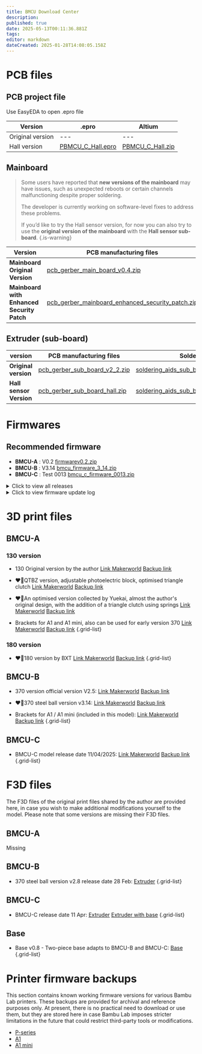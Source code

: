 ```yaml
---
title: BMCU Download Center
description: 
published: true
date: 2025-05-13T00:11:36.881Z
tags: 
editor: markdown
dateCreated: 2025-01-28T14:08:05.158Z
---
```


# PCB files

## PCB project file
Use EasyEDA to open .epro file

| Version          | .epro                                                                                  | Altium                                                                               |
| ---------------- | -------------------------------------------------------------------------------------- | ------------------------------------------------------------------------------------ |
| Original version | ---                                                                                    | ---                                                                                  |
| Hall version     | [PBMCU_C_Hall.epro](/assets/files/download_center/pcb_files/project/PBMCU_C_Hall.epro) | [PBMCU_C_Hall.zip](/assets/files/download_center/pcb_files/project/PBMCU_C_Hall.zip) |

## Mainboard

> Some users have reported that **new versions of the mainboard** may have issues, such as unexpected reboots or certain channels malfunctioning despite proper soldering.
>
>The developer is currently working on software-level fixes to address these problems.
>
>If you’d like to try the Hall sensor version, for now you can also try to use the **original version of the mainboard**  with the **Hall sensor sub-board**.
{.is-warning}


| Version                                    | PCB manufacturing files                                                                                                                      | Soldering aids                                                                                                                                       |
| ------------------------------------------ | -------------------------------------------------------------------------------------------------------------------------------------------- | ---------------------------------------------------------------------------------------------------------------------------------------------------- |
| **Mainboard Original Version**             | [pcb_gerber_main_board_v0.4.zip](/assets/files/download_center/pcb_files/pcb_gerber_main_board_v0.4.zip)                                     | [soldering_aids_mainboard_v0.4.rar](/assets/files/download_center/pcb_files/soldering_aids_mainboard_v0.4.rar)                                       |
| **Mainboard with Enhanced Security Patch** | [pcb_gerber_mainboard_enhanced_security_patch.zip](/assets/files/download_center/pcb_files/pcb_gerber_mainboard_enhanced_security_patch.zip) | [soldering_aids_mainboard_enhanced_security_patch.rar](/assets/files/download_center/pcb_files/soldering_aids_mainboard_enhanced_security_patch.rar) |  |

## Extruder (sub-board)

| version                 | PCB manufacturing files                                                                                | Soldering aids                                                                                                                         |
| ----------------------- | ------------------------------------------------------------------------------------------------------ | -------------------------------------------------------------------------------------------------------------------------------------- |
| **Original version**    | [pcb_gerber_sub_board_v2_2.zip](/assets/files/download_center/pcb_files/pcb_gerber_sub_board_v2_2.zip) | [soldering_aids_sub_board_original_version.rar](/assets/files/download_center/pcb_files/soldering_aids_sub_board_original_version.rar) |
| **Hall sensor Version** | [pcb_gerber_sub_board_hall.zip](/assets/files/download_center/pcb_files/pcb_gerber_sub_board_hall.zip) | [soldering_aids_sub_board_hall.rar](/assets/files/download_center/pcb_files/soldering_aids_sub_board_hall.rar)                         |


# Firmwares

## Recommended firmware
- **BMCU-A** : V0.2 [firmwarev0.2.zip](/assets/files/download_center/firmware_and_source_code/bmcu_firmware_v0.2.zip)
- **BMCU-B** : V3.14 [bmcu_firmware_3_14.zip](/assets/files/download_center/firmware_and_source_code/bmcu_firmware_3_14.zip)
- **BMCU-C** : Test 0013 [bmcu_c_firmware_0013.zip](/assets/files/download_center/firmware_and_source_code/bmcu_c_firmware_0013.zip)

<details>
  <summary>Click to view all releases</summary>

#### Firmwares for BMCU-A
| Version | Firmware                                                                                          | Note                          | Src |
| ------- | ------------------------------------------------------------------------------------------------- | ----------------------------- | --- |
| V0.2    | [firmwarev0.2.zip](/assets/files/download_center/firmware_and_source_code/bmcu_firmware_v0.2.zip) | ⭐⭐⭐Recommended for **BMCU-A** |[src-bmcu-0-2.zip](/assets/files/download_center/firmware_and_source_code/src-bmcu-0-2.zip)|



#### Firmwares for BMCU-B
Firmware from this version onwards is adapted to the BMCU-B aka 370 version aka,
also starting to support the P-Series recognising the BMCU as an AMS system. 
| Version | Firmware                                                                                                    | Note                                          | Src                                                                                           |
| ------- | ----------------------------------------------------------------------------------------------------------- | --------------------------------------------- | --------------------------------------------------------------------------------------------- |
| 1.21.2  | [bmcu_firmware_1_21_2.zip](/assets/files/download_center/firmware_and_source_code/bmcu_firmware_1_21_2.zip) |                                               |
| 1.26    | [bmcu_firmware_1_26.zip](/assets/files/download_center/firmware_and_source_code/bmcu_firmware_1_26.zip)     |                                               |
| 2.06    | [bmcu_firmware_2_06.zip](/assets/files/download_center/firmware_and_source_code/bmcu_firmware_2_06.zip)     | For 370                                       |
| 2.22    | [bmcu_firmware_2_22.zip](/assets/files/download_center/firmware_and_source_code/bmcu_firmware_2_22.zip)     |                                               |
| 3.14    | [bmcu_firmware_3_14.zip](/assets/files/download_center/firmware_and_source_code/bmcu_firmware_3_14.zip)     | ⭐⭐⭐Recommended for **BMCU-B** aka 370 version | [src-bmcu-3-14.zip](/assets/files/download_center/firmware_and_source_code/src-bmcu-3-14.zip) |
| 3.31    | [bmcu_firmware_3_31.rar](/assets/files/download_center/firmware_and_source_code/bmcu_firmware_3_31.rar)     |                                               |

#### Firmware for BMCU-C
Firmware from this version adapted to BMCU-C

| Version | Firmware                                                                                                        | Note | Src                                                                                               |
| ------- | --------------------------------------------------------------------------------------------------------------- | ---- | ------------------------------------------------------------------------------------------------- |
| 4.9     | [bmcu_c_firmware_4_9.rar](/assets/files/download_center/firmware_and_source_code/bmcu_c_firmware_4_9.rar)       |      |                                                                                                   |
| 4.20    | [bmcu_c_firmware_4_20.rar](/assets/files/download_center/firmware_and_source_code/bmcu_c_firmware_4_20.zip)     |      |                                                                                                   |
| 4.23.3  | [bmcu_c_firmware_4_23_3.rar](/assets/files/download_center/firmware_and_source_code/bmcu_c_firmware_4_23_3.rar) |      |                                                                                                   |
| 4.24    |                                                                                                                 |      | [src-bmcu-c-4.24.zip](/assets/files/download_center/firmware_and_source_code/src-bmcu-c-4.24.zip) |
| 0013    | [bmcu_c_firmware_0013.zip](/assets/files/download_center/firmware_and_source_code/bmcu_c_firmware_0013.zip)     |      | [src-BMCU-C-0013.zip](/assets/files/download_center/firmware_and_source_code/src-BMCU-C-0013.zip) |

</details>

<details>
  <summary>Click to view firmware update log</summary>

### Update log

#### 0013
Change Pid parametres

#### V4.23.3
Added P-Series support (still in beta)
Fixed some anomalies that caused excessive resistance in the extrusion head
Added function: press buffer and then the motor enters a short feeding mode to load consumables

#### V4.20
Fixed a possible bug with refills.

#### V4.9
BMCU-C is supported for the first time, and the secondary board uses Hall sensors to replace photoelectric sensors.
Currently there is a known bug that all channels show material, regardless of whether the subboard is connected or not

#### V3.31
The BMCU will now performs buffer jittering at the stage where it cuts off the filament

#### V3.14
From this version onwards, the BMCU can automatically detect the direction of motor rotation, eliminating the need to manually reverse the power supply depending on the model/gear being printed.

The BMCU performs a jitter test to determine the motor direction for each channel and logs it the first time the printer is connected after the firmware is flashed.

If this direction needs to be reset, it is necessary to re-flash or remove the motherboard and press reset.

#### V3.10
1. Repair motor direction judgement bug
1. Repair the bug of rewind exit component.
1. The buffer will now brake immediately when it reaches the pressure instead of stopping freely, preventing the re-feed from bursting the five passes.
1. The motor will keep moving slowly at 3mm/s within 3s after feeding to prevent the feed from not reaching the extruder head.

</details>

# 3D print files

## BMCU-A

### 130 version
- 130 Original version by the author 
[Link Makerworld](https://makerworld.com/zh/models/1147522#profileId-1151118)
[Backup link](/assets/files/print_files/130%20Original%20version%20from%20author.3mf)

- ❤️‍🔥QTBZ version, adjustable photoelectric block, optimised triangle clutch
[Link Makerworld](https://makerworld.com/zh/models/1147006#profileId-1150436)
[Backup link](/assets/files/print_files/BMCU%20130%20QTBZ版本.3mf)

- ❤️‍🔥An optimised version collected by Yuekai, almost the author's original design, with the addition of a triangle clutch using springs
[Link Makerworld](https://makerworld.com/zh/models/1162813-bmcu-130-version-an-optimized-extruder-search-comb#profileId-1291386)
[Backup link](/assets/files/print_files/BMCU%20Yuekai%20wiki.yuekai.fr.3mf)

- Brackets for A1 and A1 mini, also can be used for early version 370
[Link Makerworld](https://makerworld.com/zh/models/1147116-bracket-for-bmcu-version-130-and-version-370#profileId-1289021)
[Backup link](/assets/files/print_files/Bracket%20for%20130%20and%20early%20370.3mf)
{.grid-list}

### 180 version
- ❤️‍🔥180 version by BXT
[Link Makerworld](https://makerworld.com/zh/models/1152568-gk180v2-component-model-180bmcu-assembly#profileId-1207144)
[Backup link](/assets/files/print_files/180%20version.3mf)
{.grid-list}

## BMCU-B
- 370 version official version V2.5:
[Link Makerworld](https://makerworld.com/zh/models/1189069-bmcu-370-version-original-v2-5#profileId-1200559)
[Backup link](/assets/files/print_files/370+v2.5+original.3mf)

- ❤️‍🔥370 steel ball version v3.14:
[Link Makerworld](https://makerworld.com/zh/models/1250311-bmcu-370-steel-ball-version-v3-14#profileId-1288934)
[Backup link](/assets/files/print_files/370+v2.5+original.3mf)

- Brackets for A1 / A1 mini (included in this model):
[Link Makerworld](https://makerworld.com/zh/models/1147116-bracket-for-bmcu-version-130-and-version-370#profileId-1289021)
[Backup link](/assets/files/print_files/370+steel+ball+version+3.14.3mf)
{.grid-list}

## BMCU-C

- BMCU-C model release date 11/04/2025:
[Link Makerworld](https://makerworld.com/zh/models/1322913-bmcu-c-hall-sensor-version#profileId-1359453)
[Backup link](/assets/files/print_files/BMCU_C.3mf)
{.grid-list}


# F3D files

The F3D files of the original print files shared by the author are provided here, in case you wish to make additional modifications yourself to the model. Please note that some versions are missing their F3D files.


## BMCU-A
Missing

## BMCU-B

- 370 steel ball version v2.8 release date 28 Feb:
[Extruder](/assets/files/print_files/f3d/BMCU_B_extruder_v2.8_date_2_28.f3d)
{.grid-list}

## BMCU-C

- BMCU-C release date 11 Apr:
[Extruder](/assets/files/print_files/f3d/BMCU_C_extruder_date_4_11.f3d)
[Extruder with base](/assets/files/print_files/f3d/BMCU_C_full_date_4_11.f3d)
{.grid-list}

## Base

- Base v0.8 - Two-piece base adapts to BMCU-B and BMCU-C:
[Base](/assets/files/print_files/f3d/BMCU_base_v0.8.f3d)
{.grid-list}


# Printer firmware backups

This section contains known working firmware versions for various Bambu Lab printers. These backups are provided for archival and reference purposes only.
At present, there is no practical need to download or use them, but they are stored here in case Bambu Lab imposes stricter limitations in the future that could restrict third-party tools or modifications.

- [P-series](/assets/files/download_center/printer_firmware_backup/p1-01.07.zip)
- [A1](/assets/files/download_center/printer_firmware_backup/a1-01.04.zip)
- [A1 mini](/assets/files/download_center/printer_firmware_backup/a1mini-01.04.zip)